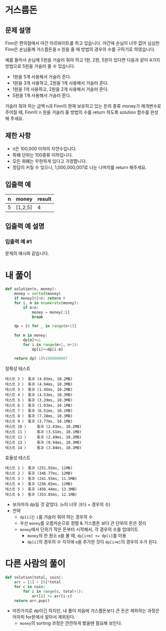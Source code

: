 # 거스름돈
## 문제 설명
Finn은 편의점에서 야간 아르바이트를 하고 있습니다. 야간에 손님이 너무 없어 심심한 Finn은 손님들께 거스름돈을 n 원을 줄 때 방법의 경우의 수를 구하기로 하였습니다.

예를 들어서 손님께 5원을 거슬러 줘야 하고 1원, 2원, 5원이 있다면 다음과 같이 4가지 방법으로 5원을 거슬러 줄 수 있습니다.

- 1원을 5개 사용해서 거슬러 준다.
- 1원을 3개 사용하고, 2원을 1개 사용해서 거슬러 준다.
- 1원을 1개 사용하고, 2원을 2개 사용해서 거슬러 준다.
- 5원을 1개 사용해서 거슬러 준다.

거슬러 줘야 하는 금액 n과 Finn이 현재 보유하고 있는 돈의 종류 money가 매개변수로 주어질 때, Finn이 n 원을 거슬러 줄 방법의 수를 return 하도록 solution 함수를 완성해 주세요.

## 제한 사항
- n은 100,000 이하의 자연수입니다.
- 화폐 단위는 100종류 이하입니다.
- 모든 화폐는 무한하게 있다고 가정합니다.
- 정답이 커질 수 있으니, 1,000,000,007로 나눈 나머지를 return 해주세요.

## 입출력 예
|n|money|result|
|-|-|-|
|5|[1,2,5]|4|

## 입출력 예 설명
### 입출력 예 #1
문제의 예시와 같습니다.

# 내 풀이
```python
def solution(n, money):
    money = sorted(money)
    if money[0]>n: return 0
    for i, m in enumerate(money):
        if m>n:
            money = money[:i]
            break
    
    dp = [0 for _ in range(n+1)]
    
    for m in money:
        dp[m]+=1
        for i in range(m+1, n+1):
            dp[i]+=dp[i-m]
    
    return dp[-1]%1000000007
```
정확성  테스트
```
테스트 1 〉	통과 (4.05ms, 10.2MB)
테스트 2 〉	통과 (4.94ms, 10.3MB)
테스트 3 〉	통과 (1.45ms, 10.2MB)
테스트 4 〉	통과 (4.53ms, 10.3MB)
테스트 5 〉	통과 (3.29ms, 10.3MB)
테스트 6 〉	통과 (1.03ms, 10.1MB)
테스트 7 〉	통과 (6.51ms, 10.1MB)
테스트 8 〉	통과 (7.28ms, 10.3MB)
테스트 9 〉	통과 (3.77ms, 10.1MB)
테스트 10 〉	통과 (2.03ms, 10.2MB)
테스트 11 〉	통과 (3.51ms, 10.1MB)
테스트 12 〉	통과 (2.49ms, 10.2MB)
테스트 13 〉	통과 (0.94ms, 10.3MB)
테스트 14 〉	통과 (3.84ms, 10.2MB)
```
효율성  테스트
```
테스트 1 〉	통과 (251.92ms, 11MB)
테스트 2 〉	통과 (346.77ms, 12MB)
테스트 3 〉	통과 (241.93ms, 11.5MB)
테스트 4 〉	통과 (256.02ms, 11MB)
테스트 5 〉	통과 (456.44ms, 13.3MB)
테스트 6 〉	통과 (353.85ms, 12.1MB)
```
- 보자마자 dp일 것 같았다. (`n`이 너무 크다 + 경우의 수)
- 전략
  - `dp[i]`는 `i`를 거슬러 줘야 하는 경우의 수
  - 우선 `money`를 오름차순으로 정렬 & 거스름돈 보다 큰 단위의 돈은 정리
  - `money`에서 단위가 작은 돈부터 시작해서, 각 경우의 수를 업데이트
    - `money`의 한 원소 `m`을 볼 때, `dp[i+m] += dp[i]`를 이용
    - `dp[i]`의 경우의 수 각각에 `m`을 추가한 것이 `dp[i+m]`의 경우의 수가 된다.

# 다른 사람의 풀이
```python
def solution(total, coin):
    arr = [1] + [0]*total
    for c in coin:
        for i in range(c, total+1):
            arr[i] += arr[i-c]
    return arr.pop()
```
- 마찬가지로 dp이긴 하지만, 내 풀이 처음에 거스름돈보다 큰 돈은 제외하는 과정은 어차피 for문에서 알아서 제외된다.
  - `money`의 sorting 과정은 깐깐하게 봤을땐 필요해 보인다.
